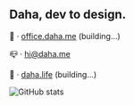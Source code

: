 ## Daha, dev to design.

💼️ · [office.daha.me](https://office.daha.me) (building…)

📪️ · hi@daha.me

🌊️ · [daha.life](https://daha.life) (building…)

![GitHub stats](https://github-readme-stats.vercel.app/api?username=DahaWong&show_icons=true&theme=tokyonight)

